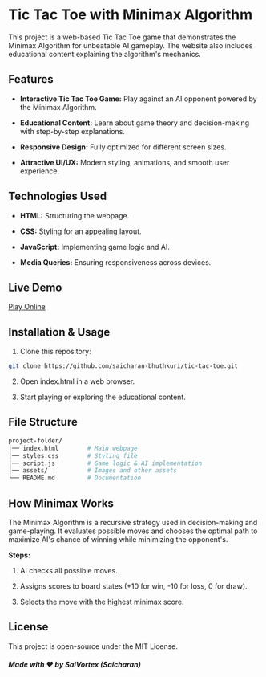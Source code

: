 # Tic Tac Toe with Minimax Algorithm

This project is a web-based Tic Tac Toe game that demonstrates the Minimax Algorithm for unbeatable AI gameplay. The website also includes educational content explaining the algorithm's mechanics.

## Features

- **Interactive Tic Tac Toe Game:** Play against an AI opponent powered by the Minimax Algorithm.

- **Educational Content:** Learn about game theory and decision-making with step-by-step explanations.

- **Responsive Design:** Fully optimized for different screen sizes.

- **Attractive UI/UX:** Modern styling, animations, and smooth user experience.


## Technologies Used

- **HTML:** Structuring the webpage.

- **CSS:** Styling for an appealing layout.

- **JavaScript:** Implementing game logic and AI.

- **Media Queries:** Ensuring responsiveness across devices.

## Live Demo

[Play Online](https://tiatactrix.netlify.app/)  

## Installation & Usage

1. Clone this repository:
```bash
git clone https://github.com/saicharan-bhuthkuri/tic-tac-toe.git
```

2. Open index.html in a web browser.

3. Start playing or exploring the educational content.

## File Structure
```bash
project-folder/
│── index.html        # Main webpage
│── styles.css        # Styling file
│── script.js         # Game logic & AI implementation
│── assets/           # Images and other assets
└── README.md         # Documentation
```

## How Minimax Works

The Minimax Algorithm is a recursive strategy used in decision-making and game-playing. It evaluates possible moves and chooses the optimal path to maximize AI's chance of winning while minimizing the opponent's.

**Steps:**

1. AI checks all possible moves.

2. Assigns scores to board states (+10 for win, -10 for loss, 0 for draw).

3. Selects the move with the highest minimax score.

## License

This project is open-source under the MIT License.

##### Made with ❤️ by SaiVortex (Saicharan)

